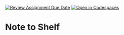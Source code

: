 [![Review Assignment Due Date](https://classroom.github.com/assets/deadline-readme-button-22041afd0340ce965d47ae6ef1cefeee28c7c493a6346c4f15d667ab976d596c.svg)](https://classroom.github.com/a/x_3ULh4W)
[![Open in Codespaces](https://classroom.github.com/assets/launch-codespace-2972f46106e565e64193e422d61a12cf1da4916b45550586e14ef0a7c637dd04.svg)](https://classroom.github.com/open-in-codespaces?assignment_repo_id=17711645)
# Note to Shelf

<!--

Create a shell script that functions as a command-line note-taking tool. This tool should help you quickly capture and organize thoughts, reminders, and tasks directly from the terminal.

## Requirements

- The script must support the following commands:
    - Add a new note: `note add "Your note text here"`
    - List all notes: `note list`
    - Search notes: `note search "keyword"`
- Implementation requirements:
    - Store notes in a text file with proper date/time stamps
    - Include error handling for all commands
    - Implement input validation
    - Add proper logging for debugging

## Testing Criteria

Your script will be tested against the following scenarios:

- Adding notes with special characters
- Proper file operations (read/write)
- Correct date/time formatting
- Search functionality accuracy
- Proper exit codes for success/failure

## Example Usage

```bash
#!/bin/bash

# Add a note
$ ./note.sh add "Schedule dentist appointment"
Note added successfully

# List all notes
$ ./note.sh list
2025-01-06 12:04:06 - Schedule dentist appointment
2025-01-06 12:05:04 - Buy groceries

# Search notes
$ ./note.sh search "dentist"
2025-01-06 12:04:06 - Schedule dentist appointment
```

## Tips and Tricks

You might find the following resources helpful for completing this assignment:

- https://www.redhat.com/en/blog/arguments-options-bash-scripts
- https://linuxhint.com/bash_append_line_to_file/
- https://linuxconfig.org/how-to-find-a-string-or-text-in-a-file-on-linux
- https://www.geeksforgeeks.org/create-timestamp-variable-in-bash-script/

-->

##